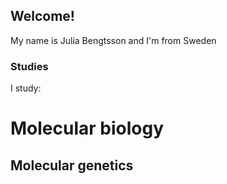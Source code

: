 ## Welcome!

My name is Julia Bengtsson and I'm from Sweden


### Studies

I study:
# Molecular biology
## Molecular genetics
